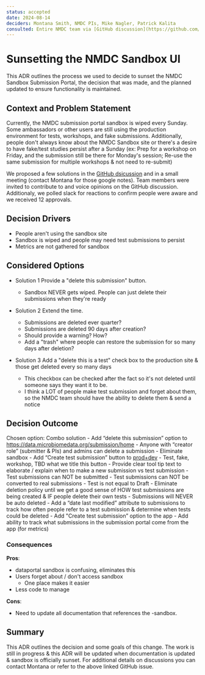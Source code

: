 ```yaml
---
status: accepted
date: 2024-08-14
deciders: Montana Smith, NMDC PIs, Mike Nagler, Patrick Kalita 
consulted: Entire NMDC team via [GitHub discussion](https://github.com/microbiomedata/issues/discussions/743), meetings, and slack were given the oppotrunity to voice opinions
---
```

# Sunsetting the NMDC Sandbox UI

This ADR outlines the process we used to decide to sunset the NMDC Sandbox Submission Portal, the decision that was made, and the planned updated to ensure functionality is maintained. 

## Context and Problem Statement

Currently, the NMDC submission portal sandbox is wiped every Sunday.
Some ambassadors or other users are still using the production environment for tests, workshops, and fake submissions. Additionally, people don't always know about the NMDC Sandbox site or there's a desire to have fake/test studies persist after a Sunday (ex: Prep for a workshop on Friday, and the submission still be there for Monday's session; Re-use the same submission for multiple workshops & not need to re-submit)

We proposed a few solutions in the [GitHub dsicussion](https://github.com/microbiomedata/issues/discussions/743) and in a small meeting (contact Montana for those google notes). Team members were invited to contribute to and voice opinions on the GitHub discussion. Additionaly, we polled slack for reactions to confirm people were aware and we received 12 approvals. 

<!-- This is an optional element. Feel free to remove. -->
## Decision Drivers

* People aren't using the sandbox site 
* Sandbox is wiped and people may need test submissions to persist
* Metrics are not gathered for sandbox

## Considered Options

* Solution 1
Provide a "delete this submission" button.
    - Sandbox NEVER gets wiped. People can just delete their submissions when they're ready

* Solution 2
Extend the time.
    - Submissions are deleted ever quarter?
    - Submissions are deleted 90 days after creation?
    - Should provide a warning? How?
    - Add a "trash" where people can restore the submission for so many days after deletion?

* Solution 3
Add a "delete this is a test" check box to the production site & those get deleted every so many days
    - This checkbox can be checked after the fact so it's not deleted until someone says they want it to be.
    - I think a LOT of people make test submission and forget about them, so the NMDC team should have the ability to delete them & send a notice

## Decision Outcome

Chosen option: Combo solution
    - Add “delete this submission” option to https://data.microbiomedata.org/submission/home
        - Anyone with “creator role” (submitter & PIs) and admins can delete a submission
    - Eliminate sandbox
    - Add “Create test submission” button to [prod+dev](https://data.microbiomedata.org/submission/home)
        - Test, fake, workshop, TBD what we title this button
        - Provide clear tool tip text to elaborate / explain when to make a new submission vs test submission
            - Test submissions can NOT be submitted
            - Test submissions can NOT be converted to real submissions
            - Test is not equal to Draft
    - Eliminate deletion policy until we get a good sense of HOW test submissions are being created & IF people delete their own tests
        - Submissions will NEVER be auto deleted
        - Add a “date last modified” attribute to submissions to track how often people refer to a test submission & determine when tests could be deleted
    - Add "Create test submission” option to the app
    - Add ability to track what submissions in the submission portal come from the app (for metrics)

<!-- This is an optional element. Feel free to remove. -->
### Consequences    

**Pros**:
- dataportal sandbox is confusing, eliminates this
- Users forget about / don't access sandbox
    - One place makes it easier
- Less code to manage

**Cons**:
- Need to update all documentation that references the -sandbox.

## Summary

This ADR outlines the decision and some goals of this change. The work is still in progress & this ADR will be updated when documentation is updated & sandbox is officially sunset. For additional details on discussions you can contact Montana or refer to the above linked GitHub issue. 

